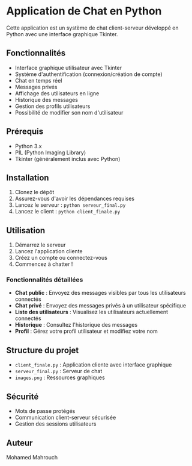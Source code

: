 # Application de Chat en Python

Cette application est un système de chat client-serveur développé en Python avec une interface graphique Tkinter.

## Fonctionnalités

- Interface graphique utilisateur avec Tkinter
- Système d'authentification (connexion/création de compte)
- Chat en temps réel
- Messages privés
- Affichage des utilisateurs en ligne
- Historique des messages
- Gestion des profils utilisateurs
- Possibilité de modifier son nom d'utilisateur

## Prérequis

- Python 3.x
- PIL (Python Imaging Library)
- Tkinter (généralement inclus avec Python)

## Installation

1. Clonez le dépôt
2. Assurez-vous d'avoir les dépendances requises
3. Lancez le serveur : `python serveur_final.py`
4. Lancez le client : `python client_finale.py`

## Utilisation

1. Démarrez le serveur
2. Lancez l'application cliente
3. Créez un compte ou connectez-vous
4. Commencez à chatter !

### Fonctionnalités détaillées

- **Chat public** : Envoyez des messages visibles par tous les utilisateurs connectés
- **Chat privé** : Envoyez des messages privés à un utilisateur spécifique
- **Liste des utilisateurs** : Visualisez les utilisateurs actuellement connectés
- **Historique** : Consultez l'historique des messages
- **Profil** : Gérez votre profil utilisateur et modifiez votre nom

## Structure du projet

- `client_finale.py` : Application cliente avec interface graphique
- `serveur_final.py` : Serveur de chat
- `images.png` : Ressources graphiques

## Sécurité

- Mots de passe protégés
- Communication client-serveur sécurisée
- Gestion des sessions utilisateurs

## Auteur

Mohamed Mahrouch
